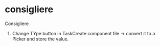 # consigliere
Consigliere

  1. Change TYpe button in TaskCreate component file -> convert it to a Picker and store the value.
